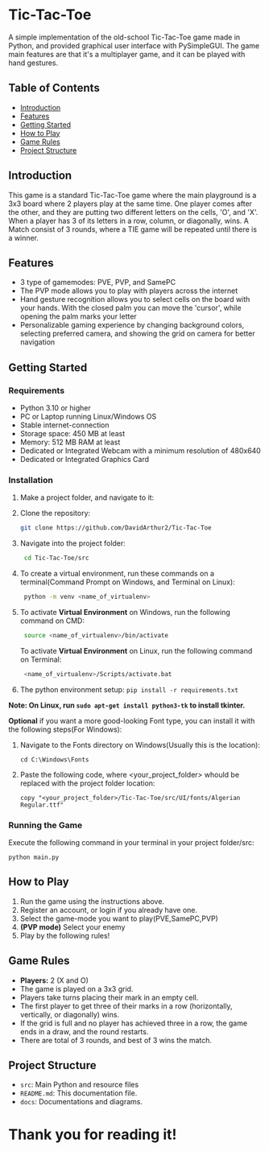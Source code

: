 # Tic-Tac-Toe
A simple implementation of the old-school Tic-Tac-Toe game made in Python, and provided graphical user interface with PySimpleGUI.
The game main features are that it's a multiplayer game, and it can be played with hand gestures.

## Table of Contents
- [Introduction](#introduction)
- [Features](#features)
- [Getting Started](#getting-started)
- [How to Play](#how-to-play)
- [Game Rules](#game-rules)
- [Project Structure](#project-structure)

## Introduction

This game is a standard Tic-Tac-Toe game where the main playground is a 3x3 board where 2 players play at the same time. One player comes after the other, and they are putting two different letters on the cells, 'O', and 'X'.
When a player has 3 of its letters in a row, column, or diagonally, wins.
A Match consist of 3 rounds, where a TIE game will be repeated until there is a winner.

## Features

- 3 type of gamemodes: PVE, PVP, and SamePC
- The PVP mode allows you to play with players across the internet
- Hand gesture recognition allows you to select cells on the board with your hands. With the closed palm you can move the 'cursor', while opening the palm marks your letter
- Personalizable gaming experience by changing background colors, selecting preferred camera, and showing the grid on camera for better navigation

## Getting Started

### Requirements

- Python 3.10 or higher
- PC or Laptop running Linux/Windows OS
-	Stable internet-connection
-	Storage space: 450 MB at least
-	Memory: 512 MB RAM at least
-	Dedicated or Integrated Webcam with a minimum resolution of 480x640 
-	Dedicated or Integrated Graphics Card


### Installation
1. Make a project folder, and navigate to it:
   
2. Clone the repository:

    ```bash
    git clone https://github.com/DavidArthur2/Tic-Tac-Toe
    ```
3. Navigate into the project folder:
   ```bash
    cd Tic-Tac-Toe/src
    ```
4. To create a virtual environment, run these commands on a terminal(Command Prompt on Windows, and Terminal on Linux):
   ```bash
    python -m venv <name_of_virtualenv>
    ```
  5. To activate **Virtual Environment** on Windows, run the following command on CMD:
     ```bash
      source <name_of_virtualenv>/bin/activate
     ```
     To activate **Virtual Environment** on Linux, run the following command on Terminal:
     ```bash
      <name_of_virtualenv>/Scripts/activate.bat
     ```
  6. The python environment setup:
    ```
    pip install -r requirements.txt
    ```

**Note: On Linux, run ```sudo apt-get install python3-tk``` to install tkinter.**



**Optional** if you want a more good-looking Font type, you can install it with the following steps(For Windows):
1. Navigate to the Fonts directory on Windows(Usually this is the location):
   
   ```cd C:\Windows\Fonts```
3. Paste the following code, where <your_project_folder> whould be replaced with the project folder location:
   
   ```copy "<your_project_folder>/Tic-Tac-Toe/src/UI/fonts/Algerian Regular.ttf"```

### Running the Game

Execute the following command in your terminal in your project folder/src:

```python main.py```

## How to Play

1. Run the game using the instructions above.
2. Register an account, or login if you already have one.
3. Select the game-mode you want to play(PVE,SamePC,PVP)
4. **(PVP mode)** Select your enemy
5. Play by the following rules!

## Game Rules

- **Players:** 2 (X and O)
- The game is played on a 3x3 grid.
- Players take turns placing their mark in an empty cell.
- The first player to get three of their marks in a row (horizontally, vertically, or diagonally) wins.
- If the grid is full and no player has achieved three in a row, the game ends in a draw, and the round restarts.
- There are total of 3 rounds, and best of 3 wins the match.

## Project Structure

- `src`: Main Python and resource files
- `README.md`: This documentation file.
- `docs`: Documentations and diagrams.

# Thank you for reading it!


